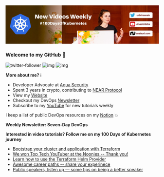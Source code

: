 ![my header image](./assets/header.jpg)

### Welcome to my GitHub 👋

![twitter-follower](https://img.shields.io/twitter/follow/urlichsanais?style=social) ![img](https://img.shields.io/youtube/channel/subscribers/UCb4mfRT5UWpjoUQRcIE2qOQ?label=YouTube%20Subscribers&style=social) ![img](https://img.shields.io/youtube/channel/views/UCb4mfRT5UWpjoUQRcIE2qOQ?label=Total%20views%20on%20my%20YouTube%20Channel&style=social) 

**More about me?** ℹ️
* Developer Advocate at [Aqua Security](https://github.com/aquasecurity)
* Spent 3 years in crypto, contributing to [NEAR Protocol](https://github.com/near)
* View my [Website](https://anaisurl.com/)
* Checkout my DevOps [Newsletter](https://anaisurl.com/tag/devops)
* Subscribe to my [YouTube](https://www.youtube.com/c/AnaisUrlichs) for new tutorials weekly

I keep a list of public DevOps resources on my [Notion](https://devops.anaisurl.com/) :boom:

**Weekly Newsletter: Seven-Day DevOps**
<!-- NEWSLETTER-LIST:START -->
<!-- NEWSLETTER-LIST:END -->

**Interested in video tutorials? Follow me on my 100 Days of Kubernetes journey**
<!-- YOUTUBE-LIST:START -->
- [Bootstrap your cluster and application with Terraform](https://www.youtube.com/watch?v=dQJIc_ErPSs)
- [We won Top Tech YouTuber at the Noonies -- Thank you!](https://www.youtube.com/watch?v=83PO29BHs8k)
- [Learn how to use the Terraform Helm Provider](https://www.youtube.com/watch?v=HYIGljX7w74)
- [Awesome career paths -- share your experinece](https://www.youtube.com/watch?v=9ExZf2eddhw)
- [Public speakers, listen up — some tips on being a better speaker](https://www.youtube.com/watch?v=2oQZywwPACQ)
<!-- YOUTUBE-LIST:END -->
